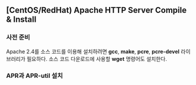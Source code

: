 
## [CentOS/RedHat) Apache HTTP Server Compile & Install

### 사전 준비
Apache 2.4를 소스 코드를 이용해 설치하려면 **gcc**, **make**, **pcre**, **pcre-devel** 라이브러리가 필요하다.
소스 코드 다운로드에 사용할 **wget** 명령어도 설치한다.

### APR과 APR-util 설치
